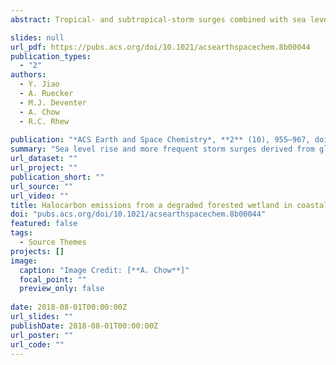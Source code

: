 ```yaml
---
abstract: Tropical- and subtropical-storm surges combined with sea level rise cause saltwater intrusions into low-lying coastal ecosystems along the southeastern coast of the United States, gradually converting freshwater forested wetland into saltmarsh. The transition zone between freshwater and saltwater ecosystems becomes a degraded forested wetland, where the combination of high levels of soil organic matter and elevated concentrations of halide ions creates a dynamic biogeochemical environment that may be a potential hotspot for halocarbon formation such as chloroform, methyl chloride, and methyl bromide. This study conducted field measurements at a transition zone in coastal South Carolina to quantify halocarbon exchange rates and laboratory soil incubations to determine the contributions of biotic versus abiotic processes. The degraded forested wetland showed significant chloroform emission rates (146 ± 129 nmol m–2 d–1). The degraded forested wetland remained a net sink for methyl chloride and a negligible source/sink for methyl bromide, unlike the saltmarsh which was a significant source for both. The laboratory incubations strongly suggest that methyl halide consumption in soils at the field site was biotic and that production of methyl halides and chloroform was largely abiotic and temperature-dependent, although additional experiments are required to rule out possible biotic production involving heat-resistant microbes. The results suggest that sea level rise and more frequent storm surges derived from global climate change, in the long term, may increase emissions of chloroform from coastal degraded forested wetlands and of methyl halides if salt marshes expand, with potential impacts for stratospheric ozone depletion.

slides: null
url_pdf: https://pubs.acs.org/doi/10.1021/acsearthspacechem.8b00044
publication_types:
  - "2"
authors:
  - Y. Jiao
  - A. Ruecker
  - M.J. Deventer
  - A. Chow
  - R.C. Rhew
  
publication: "*ACS Earth and Space Chemistry*, **2** (10), 955–967, doi: 10.1021/acsearthspacechem.8b00033"
summary: "Sea level rise and more frequent storm surges derived from global climate change, in the long term, may increase emissions of chloroform from coastal degraded forested wetlands and of methyl halides if salt marshes expand, with potential impacts for stratospheric ozone depletion."
url_dataset: ""
url_project: ""
publication_short: ""
url_source: ""
url_video: ""
title: Halocarbon emissions from a degraded forested wetland in coastal South Carolina impacted by sea level rise
doi: "pubs.acs.org/doi/10.1021/acsearthspacechem.8b00044"
featured: false
tags:
  - Source Themes
projects: []
image:
  caption: "Image Credit: [**A. Chow**]"
  focal_point: ""
  preview_only: false  
  
date: 2018-08-01T00:00:00Z  
url_slides: ""
publishDate: 2018-08-01T00:00:00Z
url_poster: ""
url_code: ""
---
```

